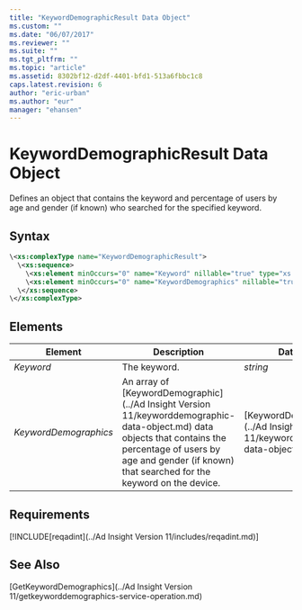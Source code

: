 ```yaml
---
title: "KeywordDemographicResult Data Object"
ms.custom: ""
ms.date: "06/07/2017"
ms.reviewer: ""
ms.suite: ""
ms.tgt_pltfrm: ""
ms.topic: "article"
ms.assetid: 8302bf12-d2df-4401-bfd1-513a6fbbc1c8
caps.latest.revision: 6
author: "eric-urban"
ms.author: "eur"
manager: "ehansen"
---
```

# KeywordDemographicResult Data Object
Defines an object that contains the keyword and percentage of users by age and gender (if known) who searched for the specified keyword.

## Syntax

```xml
\<xs:complexType name="KeywordDemographicResult">
  \<xs:sequence>
    \<xs:element minOccurs="0" name="Keyword" nillable="true" type="xs:string" />
    \<xs:element minOccurs="0" name="KeywordDemographics" nillable="true" type="tns:KeywordDemographic" />
  \</xs:sequence>
\</xs:complexType>
```

## <a name="Elements"></a>Elements

|Element|Description|Data Type|
|-----------|---------------|-------------|
|*Keyword*|The keyword.|*string*|
|*KeywordDemographics*|An array of [KeywordDemographic](../Ad Insight Version 11/keyworddemographic-data-object.md) data objects that contains the percentage of users by age and gender (if known) that searched for the keyword on the device.|[KeywordDemographic](../Ad Insight Version 11/keyworddemographic-data-object.md) array|

## Requirements
[!INCLUDE[reqadint](../Ad Insight Version 11/includes/reqadint.md)]
## See Also
[GetKeywordDemographics](../Ad Insight Version 11/getkeyworddemographics-service-operation.md)

